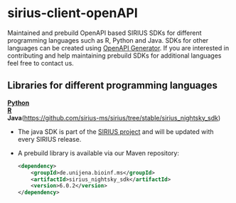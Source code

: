 # sirius-client-openAPI


Maintained and prebuild OpenAPI based SIRIUS SDKs for different programming languages such as R, Python and Java.
SDKs for other languages can be created using [OpenAPI Generator](https://openapi-generator.tech/).
If you are interested in contributing and help maintaining prebuild SDKs for additional languages feel free to contact us.

## Libraries for different programming languages

[**Python**](client-api_python)  
[**R**](client-api_r)  
**Java**(https://github.com/sirius-ms/sirius/tree/stable/sirius_nightsky_sdk)
  - The java SDK is part of the [SIRIUS project](https://github.com/sirius-ms/sirius) and will be updated with every SIRIUS release.
  - A prebuild library is available via our Maven repository:

    ``` XML
    <dependency>
        <groupId>de.unijena.bioinf.ms</groupId>
        <artifactId>sirius_nightsky_sdk</artifactId>
        <version>6.0.2</version>
    </dependency>
    ```

